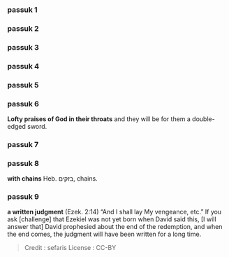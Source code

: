
### passuk 1

### passuk 2

### passuk 3

### passuk 4

### passuk 5

### passuk 6
<b>Lofty praises of God in their throats</b> and they will be for them a double-edged sword.

### passuk 7

### passuk 8
<b>with chains</b> Heb. בזקים, chains.

### passuk 9
<b>a written judgment</b> (Ezek. 2:14) “And I shall lay My vengeance, etc.” If you ask [challenge] that Ezekiel was not yet born when David said this, [I will answer that] David prophesied about the end of the redemption, and when the end comes, the judgment will have been written for a long time.

>Credit : sefaris
>License : CC-BY